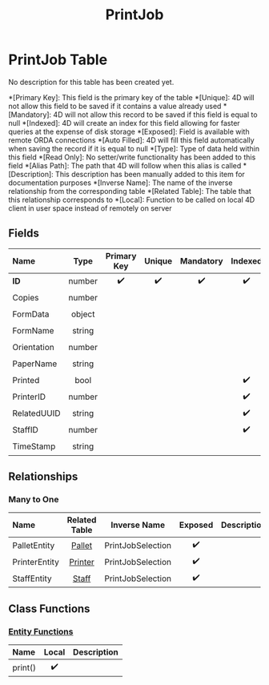 ﻿---
layout: default
title: PrintJob
parent: Tables
---
# PrintJob Table
No description for this table has been created yet.

*[Primary Key]: This field is the primary key of the table
*[Unique]: 4D will not allow this field to be saved if it contains a value already used
*[Mandatory]: 4D will not allow this record to be saved if this field is equal to null
*[Indexed]: 4D will create an index for this field allowing for faster queries at the expense of disk storage
*[Exposed]: Field is available with remote ORDA connections
*[Auto Filled]: 4D will fill this field automatically when saving the record if it is equal to null
*[Type]: Type of data held within this field
*[Read Only]: No setter/write functionality has been added to this field
*[Alias Path]: The path that 4D will follow when this alias is called
*[Description]: This description has been manually added to this item for documentation purposes
*[Inverse Name]: The name of the inverse relationship from the corresponding table
*[Related Table]: The table that this relationship corresponds to
*[Local]: Function to be called on local 4D client in user space instead of remotely on server
## Fields

|Name|Type|Primary Key|Unique|Mandatory|Indexed|Exposed|Auto Filled|Description|
|:---|:---:|:---:|:---:|:---:|:---:|:---:|:---:|:---:|
|**ID**|number|✔️|✔️|✔️|✔️|✔️|✔️||
|Copies|number|||||✔️|||
|FormData|object|||||✔️|||
|FormName|string|||||✔️|||
|Orientation|number|||||✔️|||
|PaperName|string|||||✔️|||
|Printed|bool||||✔️|✔️|||
|PrinterID|number||||✔️|✔️|||
|RelatedUUID|string||||✔️|✔️|||
|StaffID|number||||✔️|✔️|||
|TimeStamp|string|||||✔️|||

## Relationships
### Many to One

|Name|Related Table|Inverse Name|Exposed|Description|
|:---|:---:|:---:|:---:|:---:|
|PalletEntity|[Pallet](Pallet.md)|PrintJobSelection|✔️||
|PrinterEntity|[Printer](Printer.md)|PrintJobSelection|✔️||
|StaffEntity|[Staff](Staff.md)|PrintJobSelection|✔️||

## Class Functions

### [Entity Functions](https://github.com/synthotec/SynthoTec-4D/blob/main/Project/Sources/Classes/PrintJobEntity.4dm)

|Name|Local|Description|
|:---|:---:|:---:|
|print()|✔️||